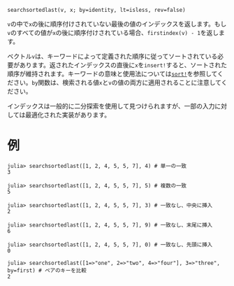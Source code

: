 ```
searchsortedlast(v, x; by=identity, lt=isless, rev=false)
```

`v`の中で`x`の後に順序付けされていない最後の値のインデックスを返します。もし`v`のすべての値が`x`の後に順序付けされている場合、`firstindex(v) - 1`を返します。

ベクトル`v`は、キーワードによって定義された順序に従ってソートされている必要があります。返されたインデックスの直後に`x`を`insert!`すると、ソートされた順序が維持されます。キーワードの意味と使用法については[`sort!`](@ref)を参照してください。`by`関数は、検索される値`x`と`v`の値の両方に適用されることに注意してください。

インデックスは一般的に二分探索を使用して見つけられますが、一部の入力に対しては最適化された実装があります。

# 例

```jldoctest
julia> searchsortedlast([1, 2, 4, 5, 5, 7], 4) # 単一の一致
3

julia> searchsortedlast([1, 2, 4, 5, 5, 7], 5) # 複数の一致
5

julia> searchsortedlast([1, 2, 4, 5, 5, 7], 3) # 一致なし、中央に挿入
2

julia> searchsortedlast([1, 2, 4, 5, 5, 7], 9) # 一致なし、末尾に挿入
6

julia> searchsortedlast([1, 2, 4, 5, 5, 7], 0) # 一致なし、先頭に挿入
0

julia> searchsortedlast([1=>"one", 2=>"two", 4=>"four"], 3=>"three", by=first) # ペアのキーを比較
2
```
